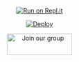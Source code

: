 <div align="center">
  
[![Run on Repl.it](https://repl.it/badge/github/quiec/whatsAlfa)](https://replit.com/@souravkl11/Raganork-QR)

[![Deploy](https://www.herokucdn.com/deploy/button.svg)](https://heroku.com/deploy?template=https://github.com/phathicusthiccy/Raganork.git)
     
<a href="https://bit.ly/raganork"><img src="https://i0.wp.com/www.printinlondon.co.uk/blog/wp-content/uploads/2017/07/visit-website-button.png?ssl=1" alt="Join our group" height="50" width="150" border="0"></a>
